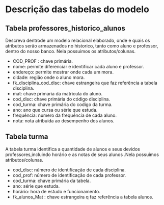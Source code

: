 # Descrição das tabelas do modelo
<h2> Tabela professores_historico_alunos </h2>
Descreva dentrode um modelo relacional elaborado, onde e quais os atributos serão armazenados no historico, tanto como aluno e professor, dentro do nosso banco. Nela possuimos os atributos/colunas. 
<ul><li>
    COD_PROF : chave primária.</li>
    <li>nome: permite diferenciar e identificar cada aluno e professor.</li>
    <li>endereço: permite mostrar onde cada um mora.</li>
    <li>cidade: região onde o aluno mora.</li>
    <li>fk_disciplina_cod_disc: chave estrangeira que faz referência a tabela disciplina.</li>
    <li>mat: chave primaria da matricula do aluno.</li>
    <li>cod_disc: chave primária do código disciplina.</li>
    <li>cod_turma: chave primária do codigo da turma.</li>
    <li>ano: ano que cursa ou série que estuda.</li>
    <li>frequência: numero da frequência de cada aluno.</li>
    <li>nota: nota atribuida ao desempenho dos alunos.
    </li></ul>
<h2>Tabela turma</h2>
<p>A tabela turma identifica a quantidade de alunos e seus devidos professores,incluindo horário e as notas de seus alunos .Nela possuímos atributos/colunas.</p> 
<ul>
    <li>cod_disc: número de identificação de cada disciplina.</li>
    <li>cod_prof: número de identificação de cada professor.</li>
    <li>cod_turma: chave primária da tabela.</li>
    <li>ano: série que estuda.</li>
    <li>horário: hora de estudo e funcionamento. </li>
    <li>fk_alunos_Mat : chave estrangeira q faz referência a tabela alunos.</li>
</ul>
